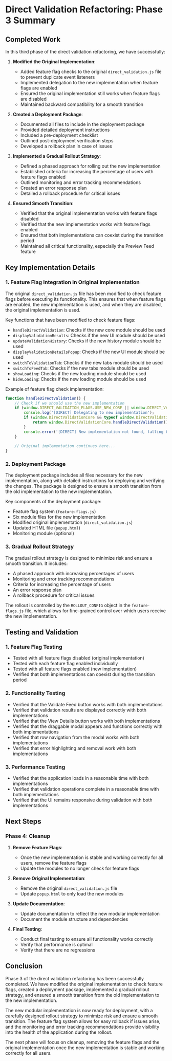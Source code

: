 # Direct Validation Refactoring: Phase 3 Summary

## Completed Work

In this third phase of the direct validation refactoring, we have successfully:

1. **Modified the Original Implementation**:
   - Added feature flag checks to the original `direct_validation.js` file to prevent duplicate event listeners
   - Implemented delegation to the new implementation when feature flags are enabled
   - Ensured the original implementation still works when feature flags are disabled
   - Maintained backward compatibility for a smooth transition

2. **Created a Deployment Package**:
   - Documented all files to include in the deployment package
   - Provided detailed deployment instructions
   - Included a pre-deployment checklist
   - Outlined post-deployment verification steps
   - Developed a rollback plan in case of issues

3. **Implemented a Gradual Rollout Strategy**:
   - Defined a phased approach for rolling out the new implementation
   - Established criteria for increasing the percentage of users with feature flags enabled
   - Outlined monitoring and error tracking recommendations
   - Created an error response plan
   - Detailed a rollback procedure for critical issues

4. **Ensured Smooth Transition**:
   - Verified that the original implementation works with feature flags disabled
   - Verified that the new implementation works with feature flags enabled
   - Ensured that both implementations can coexist during the transition period
   - Maintained all critical functionality, especially the Preview Feed feature

## Key Implementation Details

### 1. Feature Flag Integration in Original Implementation

The original `direct_validation.js` file has been modified to check feature flags before executing its functionality. This ensures that when feature flags are enabled, the new implementation is used, and when they are disabled, the original implementation is used.

Key functions that have been modified to check feature flags:

- `handleDirectValidation`: Checks if the new core module should be used
- `displayValidationResults`: Checks if the new UI module should be used
- `updateValidationHistory`: Checks if the new history module should be used
- `displayValidationDetailsPopup`: Checks if the new UI module should be used
- `switchToValidationTab`: Checks if the new tabs module should be used
- `switchToFeedTab`: Checks if the new tabs module should be used
- `showLoading`: Checks if the new loading module should be used
- `hideLoading`: Checks if the new loading module should be used

Example of feature flag check implementation:

```javascript
function handleDirectValidation() {
    // Check if we should use the new implementation
    if (window.DIRECT_VALIDATION_FLAGS.USE_NEW_CORE || window.DIRECT_VALIDATION_FLAGS.USE_NEW_ALL) {
        console.log('[DIRECT] Delegating to new implementation');
        if (window.DirectValidationCore && typeof window.DirectValidationCore.handleDirectValidation === 'function') {
            return window.DirectValidationCore.handleDirectValidation();
        }
        console.error('[DIRECT] New implementation not found, falling back to original');
    }
    
    // Original implementation continues here...
}
```

### 2. Deployment Package

The deployment package includes all files necessary for the new implementation, along with detailed instructions for deploying and verifying the changes. The package is designed to ensure a smooth transition from the old implementation to the new implementation.

Key components of the deployment package:

- Feature flag system (`feature-flags.js`)
- Six module files for the new implementation
- Modified original implementation (`direct_validation.js`)
- Updated HTML file (`popup.html`)
- Monitoring module (optional)

### 3. Gradual Rollout Strategy

The gradual rollout strategy is designed to minimize risk and ensure a smooth transition. It includes:

- A phased approach with increasing percentages of users
- Monitoring and error tracking recommendations
- Criteria for increasing the percentage of users
- An error response plan
- A rollback procedure for critical issues

The rollout is controlled by the `ROLLOUT_CONFIG` object in the `feature-flags.js` file, which allows for fine-grained control over which users receive the new implementation.

## Testing and Validation

### 1. Feature Flag Testing

- Tested with all feature flags disabled (original implementation)
- Tested with each feature flag enabled individually
- Tested with all feature flags enabled (new implementation)
- Verified that both implementations can coexist during the transition period

### 2. Functionality Testing

- Verified that the Validate Feed button works with both implementations
- Verified that validation results are displayed correctly with both implementations
- Verified that the View Details button works with both implementations
- Verified that the draggable modal appears and functions correctly with both implementations
- Verified that row navigation from the modal works with both implementations
- Verified that error highlighting and removal work with both implementations

### 3. Performance Testing

- Verified that the application loads in a reasonable time with both implementations
- Verified that validation operations complete in a reasonable time with both implementations
- Verified that the UI remains responsive during validation with both implementations

## Next Steps

### Phase 4: Cleanup

1. **Remove Feature Flags**:
   - Once the new implementation is stable and working correctly for all users, remove the feature flags
   - Update the modules to no longer check for feature flags

2. **Remove Original Implementation**:
   - Remove the original `direct_validation.js` file
   - Update `popup.html` to only load the new modules

3. **Update Documentation**:
   - Update documentation to reflect the new modular implementation
   - Document the module structure and dependencies

4. **Final Testing**:
   - Conduct final testing to ensure all functionality works correctly
   - Verify that performance is optimal
   - Verify that there are no regressions

## Conclusion

Phase 3 of the direct validation refactoring has been successfully completed. We have modified the original implementation to check feature flags, created a deployment package, implemented a gradual rollout strategy, and ensured a smooth transition from the old implementation to the new implementation.

The new modular implementation is now ready for deployment, with a carefully designed rollout strategy to minimize risk and ensure a smooth transition. The feature flag system allows for easy rollback if issues arise, and the monitoring and error tracking recommendations provide visibility into the health of the application during the rollout.

The next phase will focus on cleanup, removing the feature flags and the original implementation once the new implementation is stable and working correctly for all users.